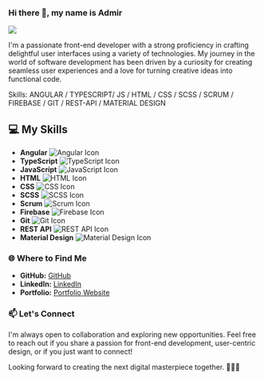 ### Hi there 👋, my name is Admir
![](https://media.licdn.com/dms/image/D4D16AQHlqyFgeTC_yA/profile-displaybackgroundimage-shrink_350_1400/0/1706483490100?e=1712188800&v=beta&t=MASqIvSgZmoTZjsnCVbp4CgFPoLd9GZcYI4GgAaKdnc)

I'm a passionate front-end developer with a strong proficiency in crafting delightful user interfaces using a variety of technologies. My journey in the world of software development has been driven by a curiosity for creating seamless user experiences and a love for turning creative ideas into functional code.

Skills: ANGULAR / TYPESCRIPT/ JS / HTML / CSS / SCSS / SCRUM / FIREBASE / GIT / REST-API / MATERIAL DESIGN

## 💻 My Skills

- **Angular** ![Angular Icon](https://img.icons8.com/color/48/000000/angularjs.png)
- **TypeScript** ![TypeScript Icon](https://img.icons8.com/color/48/000000/typescript.png)
- **JavaScript** ![JavaScript Icon](https://img.icons8.com/color/48/000000/javascript.png)
- **HTML** ![HTML Icon](https://img.icons8.com/color/48/000000/html-5.png)
- **CSS** ![CSS Icon](https://img.icons8.com/color/48/000000/css3.png)
- **SCSS** ![SCSS Icon](https://img.icons8.com/color/48/000000/sass.png)
- **Scrum** ![Scrum Icon](https://img.icons8.com/color/48/000000/task.png)
- **Firebase** ![Firebase Icon](https://img.icons8.com/color/48/000000/firebase.png)
- **Git** ![Git Icon](https://img.icons8.com/color/48/000000/git.png)
- **REST API** ![REST API Icon](https://img.icons8.com/color/48/000000/api.png)
- **Material Design** ![Material Design Icon](https://img.icons8.com/color/48/000000/material.png)

### 🌐 Where to Find Me

- **GitHub:** [GitHub](https://github.com/AdmirBajric)
- **LinkedIn:** [LinkedIn](https://www.linkedin.com/in/admir-bajric)
- **Portfolio:** [Portfolio Website](https://www.admir-bajric.de)

### 📫 Let's Connect

I'm always open to collaboration and exploring new opportunities. Feel free to reach out if you share a passion for front-end development, user-centric design, or if you just want to connect!

Looking forward to creating the next digital masterpiece together. 👨‍💻✨

